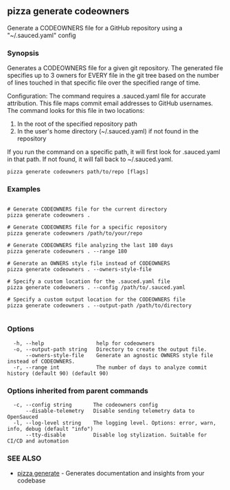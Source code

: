 ## pizza generate codeowners

Generate a CODEOWNERS file for a GitHub repository using a "~/.sauced.yaml" config

### Synopsis

Generates a CODEOWNERS file for a given git repository. The generated file specifies up to 3 owners for EVERY file in the git tree based on the number of lines touched in that specific file over the specified range of time.

Configuration:
The command requires a .sauced.yaml file for accurate attribution. This file maps 
commit email addresses to GitHub usernames. The command looks for this file in two locations:

1. In the root of the specified repository path
2. In the user's home directory (~/.sauced.yaml) if not found in the repository

If you run the command on a specific path, it will first look for .sauced.yaml in that 
path. If not found, it will fall back to ~/.sauced.yaml.

```
pizza generate codeowners path/to/repo [flags]
```

### Examples

```

# Generate CODEOWNERS file for the current directory
pizza generate codeowners .

# Generate CODEOWNERS file for a specific repository
pizza generate codeowners /path/to/your/repo

# Generate CODEOWNERS file analyzing the last 180 days
pizza generate codeowners . --range 180

# Generate an OWNERS style file instead of CODEOWNERS
pizza generate codeowners . --owners-style-file

# Specify a custom location for the .sauced.yaml file
pizza generate codeowners . --config /path/to/.sauced.yaml

# Specify a custom output location for the CODEOWNERS file
pizza generate codeowners . --output-path /path/to/directory
		
```

### Options

```
  -h, --help                 help for codeowners
  -o, --output-path string   Directory to create the output file.
      --owners-style-file    Generate an agnostic OWNERS style file instead of CODEOWNERS.
  -r, --range int            The number of days to analyze commit history (default 90) (default 90)
```

### Options inherited from parent commands

```
  -c, --config string       The codeowners config
      --disable-telemetry   Disable sending telemetry data to OpenSauced
  -l, --log-level string    The logging level. Options: error, warn, info, debug (default "info")
      --tty-disable         Disable log stylization. Suitable for CI/CD and automation
```

### SEE ALSO

* [pizza generate](pizza_generate.md)	 - Generates documentation and insights from your codebase

